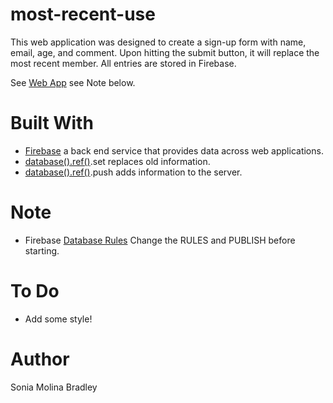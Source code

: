 # most-recent-use
This web application was designed to create a sign-up form with name, email, age, and comment.  Upon hitting the submit button, it will replace the most recent member.  All entries are stored in Firebase.

See [Web App](https://soniabradley.github.io/most-recent-user/) see Note below.

# Built With
* [Firebase](https://firebase.google.com/?authuser=0) a back end service that provides data across web applications.
* [database().ref()](https://firebase.google.com/docs/reference/js/firebase.database.Reference).set  replaces old information.
* [database().ref()](https://firebase.google.com/docs/reference/js/firebase.database.Reference).push adds information to the server.

# Note
* Firebase [Database Rules](https://firebase.google.com/docs/database/security/) Change the RULES and PUBLISH before starting.

# To Do
* Add some style!

# Author
Sonia Molina Bradley